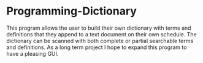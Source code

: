 # Programming-Dictionary
This program allows the user to build their own dictionary with terms and definitions that they append to a text document on their own schedule. The dictionary can be scanned with both complete or partial searchable terms and definitions. As a long term project I hope to expand this program to have a pleasing GUI.
